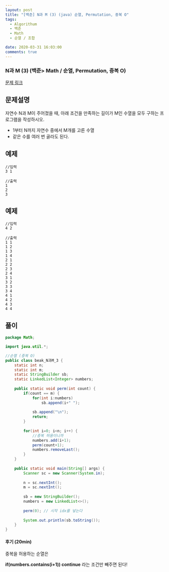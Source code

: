 ```yaml
---
layout: post
title: "[백준] N과 M (3) (java) 순열, Permutation, 중복 O"
tags:
  - Algorithum
  - 백준
  - Math
  - 순열 / 조합

date: 2020-03-31 16:03:00
comments: true
---
```




###   N과 M (3) (백준> Math / 순열, Permutation, 중복 O)

[문제 링크](https://www.acmicpc.net/problem/15651 )

## 문제설명

자연수 N과 M이 주어졌을 때, 아래 조건을 만족하는 길이가 M인 수열을 모두 구하는 프로그램을 작성하시오.

- 1부터 N까지 자연수 중에서 M개를 고른 수열
- 같은 수를 여러 번 골라도 된다.

## 예제

```
//입력
3 1

//출력
1
2
3
```

## 예제

```
//입력
4 2

//출력
1 1
1 2
1 3
1 4
2 1
2 2
2 3
2 4
3 1
3 2
3 3
3 4
4 1
4 2
4 3
4 4
```

## 풀이

```java
package Math;

import java.util.*;

//순열 (중복 O)
public class beak_N과M_3 {
	static int n;
	static int m;
	static StringBuilder sb;
	static LinkedList<Integer> numbers;
	
	public static void perm(int count) {
		if(count == m) {
			for(int i:numbers)
				sb.append(i+" ");
			
			sb.append("\n");
			return;
		}
		
		for(int i=0; i<n; i++) {
			//중복 허용이니까
			numbers.add(i+1);
			perm(count+1);
			numbers.removeLast();
		}
	}
	
	public static void main(String[] args) {
		Scanner sc = new Scanner(System.in);
		
		n = sc.nextInt();
		m = sc.nextInt();
		
		sb = new StringBuilder();
		numbers = new LinkedList<>();
		
		perm(0); // 시작 idx를 넣는다
		
		System.out.println(sb.toString());
	}
}
```

#### 후기 (20min)

중복을 허용하는 순열은 <br>

**if(numbers.contains(i+1)) continue** 라는 조건만 빼주면 된다!